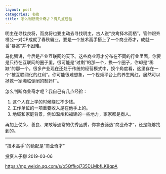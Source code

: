 ```yaml
---
layout: post
categories: 书摘
title: 怎么判断商业奇才？有几点经验
---
```


明主在寻找良将，而良将也要主动去寻找明主，古人说“良禽择木而栖”，管仲跟齐桓公一对CP成就了春秋霸业，要是一个技术高手搭上了一个商业奇才，成就一番“暴富”并不困难。

马化腾讲，今后是产业互联网的天下。这些商业奇才分布在不同的行业里面，你要是只待在互联网的圈子里，很可能是“过剩”的那一个，换一个圈子，你却是“稀缺”的那一个。很多产业现在还处于传统的经营模式中，换个角度看，这里存在一个“被互联网化的红利”。你可能很难想象，一个视频平台上的养生网红，居然可以拯救一家濒临倒闭的制药厂。

怎么判断商业奇才呢？我自己有几点经验：

1. 这个人在上学的时候赚过不少钱。
2. 工作单位的一项重要收入是在他手上的。
3. 地域和家庭背景，例如温州和福建的一些地方，家家都是商人。

再加上仗义、善良、果敢等通常的优秀品质，你拿去筛选“商业奇才”，还是能够找到的。

---

“技术高手”的绝配是“商业奇才”

投资人子柳  2019-03-06

https://mp.weixin.qq.com/s/o5Qffkoj735DLMbfLK8qpA